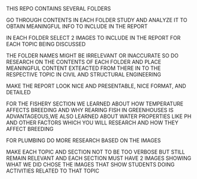 THIS REPO CONTAINS SEVERAL FOLDERS

GO THROUGH CONTENTS IN EACH FOLDER STUDY AND ANALYZE IT TO OBTAIN MEANINGFUL INFO TO INCLUDE IN THE REPORT

IN EACH FOLDER SELECT 2 IMAGES TO INCLUDE IN THE REPORT FOR EACH TOPIC BEING DISCUSSED

THE FOLDER NAMES MIGHT BE IRRELEVANT OR INACCURATE SO DO RESEARCH ON THE CONTENTS OF EACH FOLDER AND PLACE MEANINGFUL CONTENT EXTEACTED FROM THERE IN TO THE RESPECTIVE TOPIC IN CIVIL AND STRUCTURAL ENGINEERING 

MAKE THE REPORT LOOK NICE AND PRESENTABLE, NICE FORMAT, AND DETAILED

FOR THE FISHERY SECTION WE LEARNED ABOUT HOW TEMPERATURE AFFECTS BREEDING AND WHY REARING FISH IN GREENHOUSES IS ADVANTAGEOUS,WE ALSO LEARNED ABOUT WATER PROPERTIES LIKE PH AND OTHER FACTORS WHICH YOU WILL RESEARCH AND HOW THEY AFFECT BREEDING

FOR PLUMBING DO MORE RESEARCH BASED ON THE IMAGES

MAKE EACH TOPIC AND SECTION NOT TO BE TOO VERBOSE BUT STILL REMAIN RELEVANT AND EACH SECTION MUST HAVE 2 IMAGES SHOWING WHAT WE DID CHOSE THE IMAGES THAT SHOW STUDENTS DOING ACTIVITIES RELATED TO THAT TOPIC
